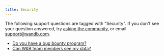```yaml
---
title: Security 
---
```

The following support questions are tagged with "Security". If you don't see 
your question answered, try [asking the community](https://community.wandb.ai/), 
or email [support@wandb.com](mailto:support@wandb.com).

- [Do you have a bug bounty program?](have_bounty_program.md)
- [Can W&B team members see my data?](wandb_see_data.md)

